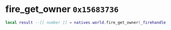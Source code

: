 # fire_get_owner `0x15683736`

```lua
local result --[[ number ]] = natives.world.fire_get_owner(_firehandle --[[ number ]])
```